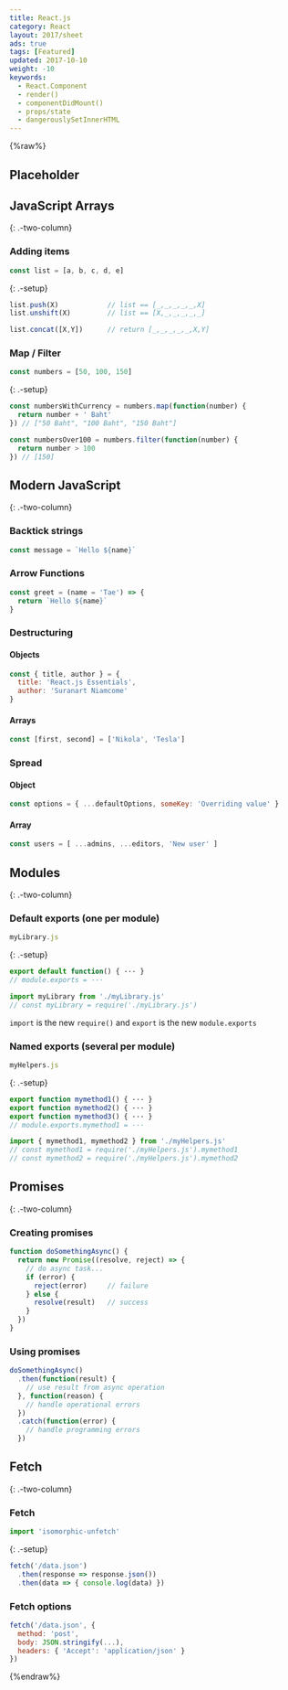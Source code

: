 ```yaml
---
title: React.js
category: React
layout: 2017/sheet
ads: true
tags: [Featured]
updated: 2017-10-10
weight: -10
keywords:
  - React.Component
  - render()
  - componentDidMount()
  - props/state
  - dangerouslySetInnerHTML
---
```


{%raw%}

## Placeholder

## JavaScript Arrays

{: .-two-column}

### Adding items

```js
const list = [a, b, c, d, e]
```
{: .-setup}

```js
list.push(X)            // list == [_,_,_,_,_,X]
list.unshift(X)         // list == [X,_,_,_,_,_]
```

```js
list.concat([X,Y])      // return [_,_,_,_,_,X,Y]
```

### Map / Filter

```js
const numbers = [50, 100, 150]
```
{: .-setup}

```js
const numbersWithCurrency = numbers.map(function(number) {
  return number + ' Baht'
}) // ["50 Baht", "100 Baht", "150 Baht"]
```

```js
const numbersOver100 = numbers.filter(function(number) {
  return number > 100
}) // [150]
```

## Modern JavaScript

{: .-two-column}

### Backtick strings

```js
const message = `Hello ${name}`
```

### Arrow Functions

```js
const greet = (name = 'Tae') => {
  return `Hello ${name}`
}
```

### Destructuring

#### Objects

```js
const { title, author } = {
  title: 'React.js Essentials',
  author: 'Suranart Niamcome'
}
```

#### Arrays

```js
const [first, second] = ['Nikola', 'Tesla']
```

### Spread

#### Object
```js
const options = { ...defaultOptions, someKey: 'Overriding value' }
```

#### Array

```js
const users = [ ...admins, ...editors, 'New user' ]
```

## Modules

{: .-two-column}

### Default exports (one per module)

```js
myLibrary.js
```
{: .-setup}

```js
export default function() { ··· }
// module.exports = ···
```

```js
import myLibrary from './myLibrary.js'
// const myLibrary = require('./myLibrary.js')
```

`import` is the new `require()` and `export` is the new `module.exports`

### Named exports (several per module)

```js
myHelpers.js
```
{: .-setup}

```js
export function mymethod1() { ··· }
export function mymethod2() { ··· }
export function mymethod3() { ··· }
// module.exports.mymethod1 = ···
```

```js
import { mymethod1, mymethod2 } from './myHelpers.js'
// const mymethod1 = require('./myHelpers.js').mymethod1
// const mymethod2 = require('./myHelpers.js').mymethod2
```

## Promises

{: .-two-column}

### Creating promises

```js
function doSomethingAsync() {
  return new Promise((resolve, reject) => {
    // do async task...
    if (error) {
      reject(error)     // failure
    } else {
      resolve(result)   // success
    }
  })
}
```

### Using promises

```js
doSomethingAsync()
  .then(function(result) { 
    // use result from async operation
  }, function(reason) { 
    // handle operational errors
  })
  .catch(function(error) { 
    // handle programming errors
  })
```

## Fetch

{: .-two-column}

### Fetch

```js
import 'isomorphic-unfetch'
```
{: .-setup}

```js
fetch('/data.json')
  .then(response => response.json())
  .then(data => { console.log(data) })
```

### Fetch options

```js
fetch('/data.json', {
  method: 'post',
  body: JSON.stringify(...),
  headers: { 'Accept': 'application/json' }
})
```

{%endraw%}
